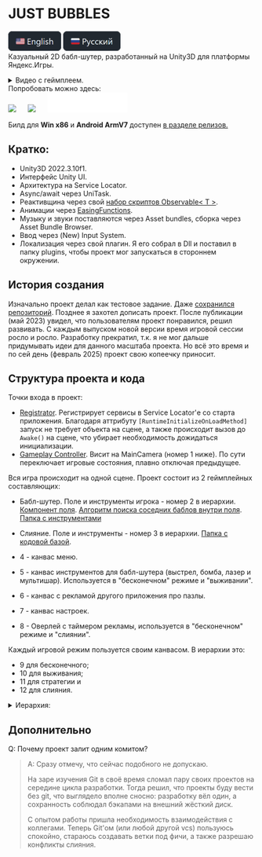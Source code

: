 # JUST BUBBLES
[<img src="GithubImages/eng.png" height="40"/>](/Readme.md)
[<img src="GithubImages/rus.png" height="40"/>](/Readme_ru.md)
<br>Казуальный 2D бабл-шутер, разработанный на Unity3D для платформы Яндекс.Игры.
<details>
  <summary>Видео с геймплеем.</summary>
  
  https://github.com/user-attachments/assets/a0745bc1-491d-48f3-abcb-c22e1d6ad5fd

</details>
Попробовать можно здесь:
<br><a href="https://yandex.com/games/app/225752" title="Yandex Games"><img src="https://yastatic.net/s3/games-static/static-data/images/single-logo/yandex_games_games_ru_white.svg" style="height:40px; margin-right: 20px;"></a>
<a href="https://dan398.itch.io/justbubbles" title="Itch.io"><img src="https://static.itch.io/images/badge.svg" style="height:40px; margin-right: 20px;"></a>
<a href="https://dan0398.github.io/JustBubbles/" title="GitHub"><img src="GithubImages/GitHub_Lockup_Light.svg" height="40"></a>

Билд для **Win x86** и **Android ArmV7** доступен [в разделе релизов.](https://github.com/Dan0398/JustBubbles/releases/tag/V1.2)

## Кратко:
- Unity3D 2022.3.10f1.
- Интерфейс Unity UI.
- Архитектура на Service Locator.
- Async/await через UniTask.
- Реактивщина через свой [набор скриптов Observable< T >](/Assets/Scripts/Utils/Observable/).
- Анимации через [EasingFunctions](/Assets/Scripts/EasingFunctions.cs).
- Музыку и звуки поставляются через Asset bundles, сборка через Asset Bundle Browser.
- Ввод через (New) Input System.
- Локализация через свой плагин. Я его собрал в Dll и поставил в папку plugins, чтобы проект мог запускаться в стороннем окружении.

## История создания
Изначально проект делал как тестовое задание. Даже [сохранился репозиторий](https://github.com/Dan0398/BubbleShooter). Позднее я захотел дописать проект. После публикации (май 2023) увидел, что пользователям проект понравился, решил развивать. С каждым выпуском новой версии время игровой сессии росло и росло. Разработку прекратил, т.к. я не мог дальше придумывать идеи для данного масштаба проекта. Но всё это время и по сей день (февраль 2025) проект свою копеечку приносит.

## Структура проекта и кода
Точки входа в проект:
- [Registrator](/Assets/Scripts/Services/DI/Registrator.cs). Регистрирует сервисы в Service Locator'е со старта приложения. Благодаря аттрибуту `[RuntimeInitializeOnLoadMethod]` запуск не требует объекта на сцене, а также происходит вызов до `Awake()` на сцене, что убирает необходимость дожидаться инициализации.
- [Gameplay Controller](/Assets/Scripts/Gameplay/Controller.cs). Висит на MainCamera (номер 1 ниже). По сути переключает игровые состояния, плавно отключая предыдущее.

Вся игра происходит на одной сцене.
Проект состоит из 2 геймплейных составляющих: 
- Бабл-шутер. Поле и инструменты игрока - номер 2 в иерархии. [Компонент поля](Assets/Scripts/Gameplay/Field/BubbleField.cs). [Алгоритм поиска соседних баблов внутри поля](Assets/Scripts/Gameplay/Field/NeighborPlaces.cs). [Папка с инструментами](Assets/Scripts/Gameplay/Instruments/)
- Слияние. Поле и инструменты - номер 3 в иерархии. [Папка с кодовой базой](Assets\Scripts\Gameplay\Merge).

- 4 - канвас меню. 
- 5 - канвас инструментов для бабл-шутера (выстрел, бомба, лазер и мультишар). Используется в "бесконечном" режиме и "выживании".
- 6 - канвас с рекламой другого приложения про пазлы. 
- 7 - канвас настроек. 
- 8 - Оверлей с таймером рекламы, используется в "бесконечном" режиме и "слиянии".

Каждый игровой режим пользуется своим канвасом. В иерархии это:
- 9 для бесконечного;
- 10 для выживания;
- 11 для стратегии и
- 12 для слияния.

<details>
<summary>Иерархия:</summary>
<img src="GithubImages/Hierarchy.png" alt="Hierarchy" style="width: 200px; margin-right: 20px;">
</details>

## Дополнительно

Q: Почему проект залит одним комитом?
>A: Сразу отмечу, что сейчас подобного не допускаю.
>
>На заре изучения Git в своё время сломал пару своих проектов на середине цикла разработки. Тогда решил, что проекты буду вести без git, что выглядело вполне сносно: разработку вёл один, а сохранность соблюдал бэкапами на внешний жёсткий диск.
>
>С опытом работы пришла необходимость взаимодействия с коллегами. Теперь Git'ом (или любой другой vcs) пользуюсь спокойно, стараюсь создавать ветки под фичи, а также разрешаю конфликты слияния.